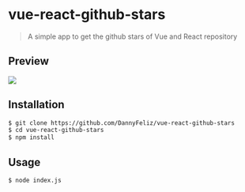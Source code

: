 # vue-react-github-stars
> A simple app to get the github stars of Vue and React repository

## Preview
![](https://i.imgur.com/hObeibW.png)

## Installation
```bash
$ git clone https://github.com/DannyFeliz/vue-react-github-stars
$ cd vue-react-github-stars
$ npm install
```

## Usage

```bash
$ node index.js 
```